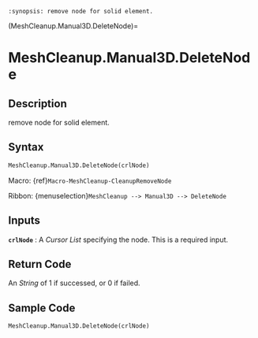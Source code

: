 ```{module} MeshCleanup.Manual3D.DeleteNode()
:synopsis: remove node for solid element.
```

(MeshCleanup.Manual3D.DeleteNode)=

# MeshCleanup.Manual3D.DeleteNode

## Description

remove node for solid element.

## Syntax

```python
MeshCleanup.Manual3D.DeleteNode(crlNode)
```

Macro: {ref}`Macro-MeshCleanup-CleanupRemoveNode`

Ribbon: {menuselection}`MeshCleanup --> Manual3D --> DeleteNode`

## Inputs

**`crlNode`**
: A _Cursor List_ specifying the node. This is a required input.

## Return Code

An _String_ of 1 if successed, or 0 if failed.

## Sample Code

```python
MeshCleanup.Manual3D.DeleteNode(crlNode)
```
